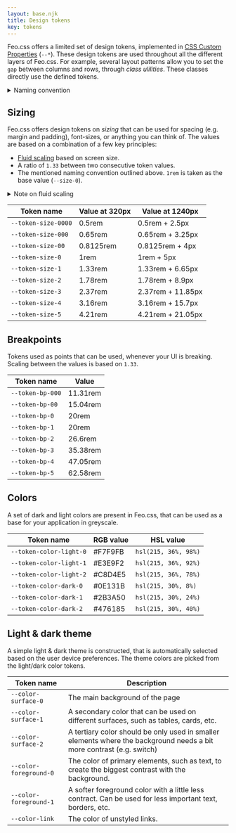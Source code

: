 ```yaml
---
layout: base.njk
title: Design tokens
key: tokens
---
```


Feo.css offers a limited set of design tokens, implemented in [CSS Custom Properties](https://developer.mozilla.org/en-US/docs/Web/CSS/--*) (`--*`). These design tokens are used throughout all the different layers of Feo.css. For example, several layout
patterns allow you to set the `gap` between columns and rows, through _class ulilities_. These classes directly use the defined tokens.

<details>
  <summary>Naming convention</summary>
  <p>Tokens like sizing and breakpoints are considered to have a "baseline". The most common value for the design token. Those
  tokens always have a <code>-0</code> as the post-fix. In the sequence of tokens, if you want to go up a value, you increase the value.
  If you want to go down a value, you decrease the value, or add a 0 (e.g. <code>-00</code>).</p>
</details>

## Sizing

Feo.css offers design tokens on _sizing_ that can be used for spacing (e.g. margin and padding), font-sizes, or anything you can think of. The values are based on a combination of a few key principles:

- [Fluid scaling](https://vyckes.dev/writing/different-approaches-to-fluid-typography-and-layouts/) based on screen size.
- A ratio of `1.33` between two consecutive token values.
- The mentioned naming convention outlined above. `1rem` is taken as the base value (`--size-0`).

<details>
  <summary>Note on fluid scaling</summary>
  <p>If you do not want to use a fluid scaling of the <code>--size-{z}</code> tokens, you can overwrite the <code>--feo-scale</code> Custom Property in your own code, and set it to <code>0</code>.</p>
</details>

<div>
  <table>
    <thead>
      <tr>
        <th>Token name</th>
        <th>Value at 320px</th>
        <th>Value at 1240px</th>
      </tr>
    </thead>
    <tbody>
      <tr>
        <td><code>--token-size-0000</code></td>
        <td>0.5rem</td>
        <td>0.5rem + 2.5px</td>
      </tr>
      <tr>
        <td><code>--token-size-000</code></td>
        <td>0.65rem</td>
        <td>0.65rem + 3.25px</td>
      </tr>
      <tr>
        <td><code>--token-size-00</code></td>
        <td>0.8125rem</td>
        <td>0.8125rem + 4px</td>
      </tr>
      <tr>
        <td><code>--token-size-0</code></td>
        <td>1rem</td>
        <td>1rem + 5px</td>
      </tr>
      <tr>
        <td><code>--token-size-1</code></td>
        <td>1.33rem</td>
        <td>1.33rem + 6.65px</td>
      </tr>
      <tr>
        <td><code>--token-size-2</code></td>
        <td>1.78rem</td>
        <td>1.78rem + 8.9px</td>
      </tr>
      <tr>
        <td><code>--token-size-3</code></td>
        <td>2.37rem</td>
        <td>2.37rem + 11.85px</td>
      </tr>
      <tr>
        <td><code>--token-size-4</code></td>
        <td>3.16rem</td>
        <td>3.16rem + 15.7px</td>
      </tr>
      <tr>
        <td><code>--token-size-5</code></td>
        <td>4.21rem</td>
        <td>4.21rem + 21.05px</td>
      </tr>
    </tbody>
  </table>
</div>

## Breakpoints

Tokens used as points that can be used, whenever your UI is
breaking. Scaling between the values is based on
`1.33`.

<div>
  <table>
    <thead>
      <tr>
        <th>Token name</th>
        <th>Value</th>
      </tr>
    </thead>
    <tbody>
      <tr>
        <td><code>--token-bp-000</code></td>
        <td>11.31rem</td>
      </tr>
      <tr>
        <td><code>--token-bp-00</code></td>
        <td>15.04rem</td>
      </tr>
      <tr>
        <td><code>--token-bp-0</code></td>
        <td>20rem</td>
      </tr>
      <tr>
        <td><code>--token-bp-1</code></td>
        <td>20rem</td>
      </tr>
      <tr>
        <td><code>--token-bp-2</code></td>
        <td>26.6rem</td>
      </tr>
      <tr>
        <td><code>--token-bp-3</code></td>
        <td>35.38rem</td>
      </tr>
      <tr>
        <td><code>--token-bp-4</code></td>
        <td>47.05rem</td>
      </tr>
      <tr>
        <td><code>--token-bp-5</code></td>
        <td>62.58rem</td>
      </tr>
    </tbody>
  </table>
</div>

## Colors

A set of dark and light colors are present in Feo.css, that can be
used as a base for your application in greyscale.

<div>
  <table>
    <thead>
      <tr>
        <th>Token name</th>
        <th>RGB value</th>
        <th>HSL value</th>
      </tr>
    </thead>
    <tbody>
      <tr>
        <td><code>--token-color-light-0</code></td>
        <td>#F7F9FB</td>
        <td><code>hsl(215, 36%, 98%)</code></td>
      </tr>
      <tr>
        <td><code>--token-color-light-1</code></td>
        <td>#E3E9F2</td>
        <td><code>hsl(215, 36%, 92%)</code></td>
      </tr>
      <tr>
        <td><code>--token-color-light-2</code></td>
        <td>#C8D4E5</td>
        <td><code>hsl(215, 36%, 78%)</code></td>
      </tr>
      <tr>
        <td><code>--token-color-dark-0</code></td>
        <td>#0E131B</td>
        <td><code>hsl(215, 30%, 8%)</code></td>
      </tr>
      <tr>
        <td><code>--token-color-dark-1</code></td>
        <td>#2B3A50</td>
        <td><code>hsl(215, 30%, 24%)</code></td>
      </tr>
      <tr>
        <td><code>--token-color-dark-2</code></td>
        <td>#476185</td>
        <td><code>hsl(215, 30%, 40%)</code></td>
      </tr>
    </tbody>
  </table>
</div>

## Light & dark theme

A simple light & dark theme is constructed, that is automatically
selected based on the user device preferences. The theme colors
are picked from the light/dark color tokens.

<div>
  <table>
    <thead>
      <tr>
        <th>Token name</th>
        <th>Description</th>
      </tr>
    </thead>
    <tbody>
      <tr>
        <td><code>--color-surface-0</code></td>
        <td>The main background of the page</td>
      </tr>
      <tr>
        <td><code>--color-surface-1</code></td>
        <td>
          A secondary color that can be used on different surfaces,
          such as tables, cards, etc.
        </td>
      </tr>
      <tr>
        <td><code>--color-surface-2</code></td>
        <td>
          A tertiary color should be only used in smaller elements
          where the background needs a bit more contrast (e.g.
          switch)
        </td>
      </tr>
      <tr>
        <td><code>--color-foreground-0</code></td>
        <td>
          The color of primary elements, such as text, to create the
          biggest contrast with the background.
        </td>
      </tr>
      <tr>
        <td><code>--color-foreground-1</code></td>
        <td>
          A softer foreground color with a little less contract. Can
          be used for less important text, borders, etc.
        </td>
      </tr>
      <tr>
        <td><code>--color-link</code></td>
        <td>The color of unstyled links.</td>
      </tr>
    </tbody>
  </table>
</div>
